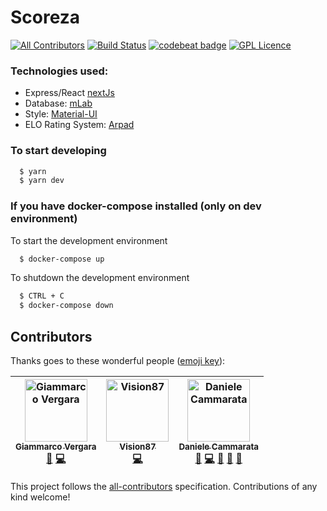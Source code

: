 # Scoreza

[![All Contributors](https://img.shields.io/badge/all_contributors-3-orange.svg?style=flat-square)](#contributors)
[![Build Status](https://travis-ci.org/danielecammarata/ranking.svg?branch=master)](https://travis-ci.org/danielecammarata/ranking)
[![codebeat badge](https://codebeat.co/badges/7de855fc-447e-4928-862b-cb4cedd67cb0)](https://codebeat.co/projects/github-com-danielecammarata-ranking-master)
[![GPL Licence](https://badges.frapsoft.com/os/gpl/gpl.svg?v=103)](https://opensource.org/licenses/GPL-3.0/)

### Technologies used:

* Express/React [nextJs](https://nextjs.org/)
* Database: [mLab](https://mlab.com/)
* Style: [Material-UI](https://material-ui.com/)
* ELO Rating System: [Arpad](https://github.com/tlhunter/node-arpad)

### To start developing
```bash
  $ yarn
  $ yarn dev
```

### If you have docker-compose installed (only on dev environment)
To start the development environment
```bash
  $ docker-compose up
```

To shutdown the development environment
```bash
  $ CTRL + C
  $ docker-compose down
```


## Contributors

Thanks goes to these wonderful people ([emoji key](https://github.com/all-contributors/all-contributors#emoji-key)):

<!-- ALL-CONTRIBUTORS-LIST:START - Do not remove or modify this section -->
<!-- prettier-ignore -->
| [<img src="https://avatars1.githubusercontent.com/u/12064346?v=4" width="100px;" alt="Giammarco Vergara"/><br /><sub><b>Giammarco Vergara</b></sub>](https://github.com/giammarcovergara)<br />[🎨](#design-giammarcovergara "Design") [💻](https://github.com/danielecammarata/ranking/commits?author=giammarcovergara "Code") | [<img src="https://avatars0.githubusercontent.com/u/8588990?v=4" width="100px;" alt="Vision87"/><br /><sub><b>Vision87</b></sub>](https://github.com/Vision87)<br />[💻](https://github.com/danielecammarata/ranking/commits?author=Vision87 "Code") | [<img src="https://avatars0.githubusercontent.com/u/11610568?v=4" width="100px;" alt="Daniele Cammarata"/><br /><sub><b>Daniele Cammarata</b></sub>](https://github.com/danielecammarata)<br />[🤔](#ideas-danielecammarata "Ideas, Planning, & Feedback") [💻](https://github.com/danielecammarata/ranking/commits?author=danielecammarata "Code") [🚧](#maintenance-danielecammarata "Maintenance") [👀](#review-danielecammarata "Reviewed Pull Requests") [💬](#question-danielecammarata "Answering Questions") |
| :---: | :---: | :---: |
<!-- ALL-CONTRIBUTORS-LIST:END -->

This project follows the [all-contributors](https://github.com/all-contributors/all-contributors) specification. Contributions of any kind welcome!
